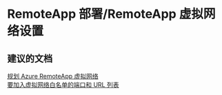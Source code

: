 <properties
    pageTitle="RemoteApp 部署/RemoteApp 虚拟网络设置"
    description="RemoteApp 部署/RemoteApp 虚拟网络设置"
    service="microsoft.remoteapp"
    resource=""
    authors="aashu"
    displayOrder=""
    selfHelpType="generic"
    supportTopicIds="32335857"
    resourceTags=""
    productPesIds="15540"
    cloudEnvironments="public"
/>


# RemoteApp 部署/RemoteApp 虚拟网络设置

## **建议的文档**
[规划 Azure RemoteApp 虚拟网络](https://azure.microsoft.com/documentation/articles/remoteapp-planvnet/)<br>
[要加入虚拟网络白名单的端口和 URL 列表](https://azure.microsoft.com/documentation/articles/remoteapp-ports/)



<!--HONumber=Jul16_HO4-->


